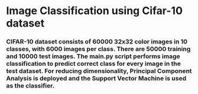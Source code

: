 # Image Classification using Cifar-10 dataset
### CIFAR-10 dataset consists of 60000 32x32 color images in 10 classes, with 6000 images per class. There are 50000 training and 10000 test images. The main.py script performs image classification to predict correct class for every image in the test dataset. For reducing dimensionality, Principal Component Analysis is deployed and the Support Vector Machine is used as the classifier. 